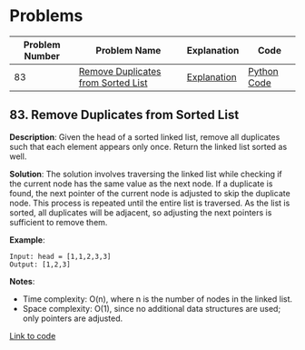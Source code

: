 # Problems

| Problem Number | Problem Name                                        | Explanation                                        | Code                                              |
|----------------|-----------------------------------------------------|----------------------------------------------------|---------------------------------------------------|
| 83             | [Remove Duplicates from Sorted List](#83-remove-duplicates-from-sorted-list) | [Explanation](#83-remove-duplicates-from-sorted-list) | [Python Code](./083_remove_duplicates_from_sorted_list.py) |

## 83. Remove Duplicates from Sorted List

**Description**:
Given the head of a sorted linked list, remove all duplicates such that each element appears only once. Return the linked list sorted as well.

**Solution**:
The solution involves traversing the linked list while checking if the current node has the same value as the next node. If a duplicate is found, the next pointer of the current node is adjusted to skip the duplicate node. This process is repeated until the entire list is traversed. As the list is sorted, all duplicates will be adjacent, so adjusting the next pointers is sufficient to remove them.

**Example**:
```plaintext
Input: head = [1,1,2,3,3]
Output: [1,2,3]
```

**Notes**:
- Time complexity: O(n), where n is the number of nodes in the linked list.
- Space complexity: O(1), since no additional data structures are used; only pointers are adjusted.

[Link to code](./083_remove_duplicates_from_sorted_list.py)
